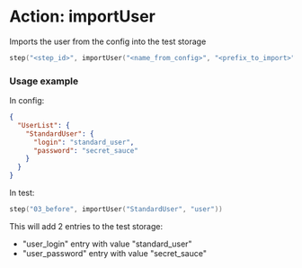 # Action: importUser

Imports the user from the config into the test storage

```kotlin
step("<step_id>", importUser("<name_from_config>", "<prefix_to_import>"))
```

### Usage example

In config:

```json
{
  "UserList": {
    "StandardUser": {
      "login": "standard_user",
      "password": "secret_sauce"
    }
  }
}
```

In test:

```kotlin
step("03_before", importUser("StandardUser", "user"))
```

This will add 2 entries to the test storage:

- "user_login" entry with value "standard_user"
- "user_password" entry with value "secret_sauce"